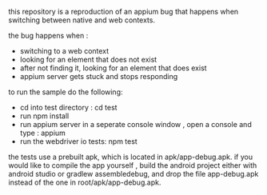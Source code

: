 this repository is a reproduction of an appium bug that happens when switching between native and web contexts.

the bug happens when :
* switching to a web context
* looking for an element that does not exist
* after not finding it, looking for an element that does exist
* appium server gets stuck and stops responding

to run the sample do the following:
* cd into test directory : cd test
* run npm install
* run appium server in a seperate console window , open a console and type : appium
* run the webdriver io tests: npm test


the tests use a prebuilt apk, which is located in apk/app-debug.apk.
if you would like to compile the app yourself , build the android project either with android studio or gradlew assembledebug, and drop the file app-debug.apk instead of the one in root/apk/app-debug.apk.

